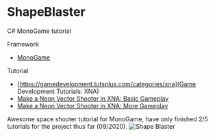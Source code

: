 # ShapeBlaster

C# MonoGame tutorial

Framework
- [MonoGame](https://www.monogame.net/)

Tutorial
- [https://gamedevelopment.tutsplus.com/categories/xna](Game Development Tutorials: XNA)
- [Make a Neon Vector Shooter in XNA: Basic Gameplay](https://gamedevelopment.tutsplus.com/tutorials/make-a-neon-vector-shooter-in-xna-basic-gameplay--gamedev-9859)
- [Make a Neon Vector Shooter in XNA: More Gameplay](https://gamedevelopment.tutsplus.com/tutorials/make-a-neon-vector-shooter-in-xna-more-gameplay--gamedev-10103)


Awesome space shooter tutorial for MonoGame, have only finished 2/5 tutorials for the project thus far (09/2020).
![Shape Blaster](https://cdn.tutsplus.com/cdn-cgi/image/width=380,height=380/gamedev/uploads/2013/08/XNA_Geometry_Wars_Enemies_400px.jpg)
